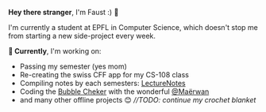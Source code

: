 **Hey there stranger**, I'm Faust :) 🫶

I'm currently a student at EPFL in Computer Science, which doesn't stop me from starting a new side-project every week.

**📝 Currently**, I'm working on:
- Passing my semester (yes mom)
- Re-creating the swiss CFF app for my CS-108 class
- Compiling notes by each semesters: [LectureNotes](https://github.com/FocusedFaust/LectureNotes)
- Coding the [Bubble Cheker](https://github.com/FocusedFaust/BubbleChecker) with the wonderful [@Maërwan](https://github.com/hotwraith)
- and many other offline projects 😊 *//TODO: continue my crochet blanket*

<!---
FlickeringHell/FlickeringHell is a ✨ special ✨ repository because its `README.md` (this file) appears on your GitHub profile.
You can click the Preview link to take a look at your changes.
--->
